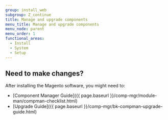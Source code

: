 ```yaml
---
group: install_web
subgroup: Z_continue
title: Manage and upgrade components
menu_title: Manage and upgrade components
menu_node: parent
menu_order: 1
functional_areas:
  - Install
  - System
  - Setup
---
```


## Need to make changes?

After installing the Magento software, you might need to:

*  [Component Manager Guide]({{ page.baseurl }}/comp-mgr/module-man/compman-checklist.html)
*  [Upgrade Guide]({{ page.baseurl }}/comp-mgr/bk-compman-upgrade-guide.html)
